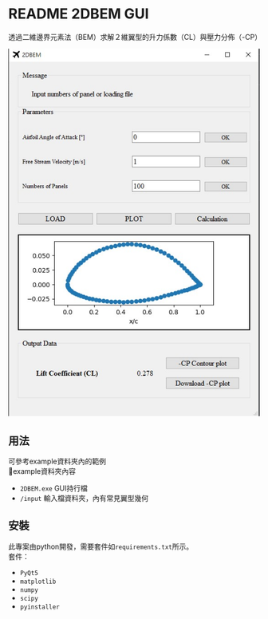 # README 2DBEM GUI
透過二維邊界元素法（BEM）求解２維翼型的升力係數（CL）與壓力分佈（-CP）

![image](https://github.com/KWGHG/2DBEM_GUI/blob/master/2DBEM_GUI.jpg)

## 用法
可參考example資料夾內的範例  
:book:example資料夾內容
+ `2DBEM.exe`  GUI持行檔
+ `/input` 輸入檔資料夾，內有常見翼型幾何

## 安裝
此專案由python開發，需要套件如`requirements.txt`所示。  
套件：  
+ `PyQt5`
+ `matplotlib`
+ `numpy`
+ `scipy`
+ `pyinstaller`
